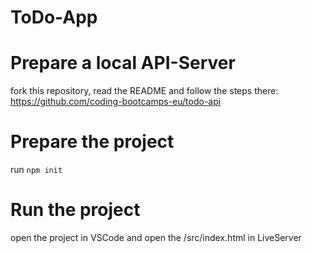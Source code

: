 # ToDo-App

# Prepare a local API-Server

fork this repository, read the README and follow the steps there:
https://github.com/coding-bootcamps-eu/todo-api

# Prepare the project

run `npm init`

# Run the project

open the project in VSCode and open the /src/index.html in LiveServer
